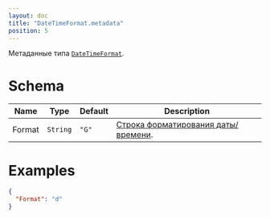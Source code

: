 ```yaml
---
layout: doc
title: "DateTimeFormat.metadata"
position: 5
---
```


Метаданные типа [`DateTimeFormat`](../).

# Schema

Name|Type|Default|Description
----|----|-------|-----------
Format|`String`|`"G"`|[Строка форматирования даты/времени](../DateTimeFormat.format).


# Examples

```json
{
  "Format": "d"
}
```
